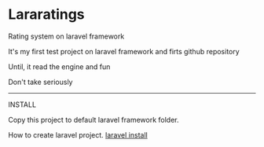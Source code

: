 Lararatings
===========

Rating system on laravel framework

It's my first test project on laravel framework and firts github repository

Until, it read the engine and fun

Don't take seriously

-----------
INSTALL

Copy this project to default laravel framework folder.

How to create laravel project. 
<a href="http://laravel.com/docs/installation">laravel install</a>
